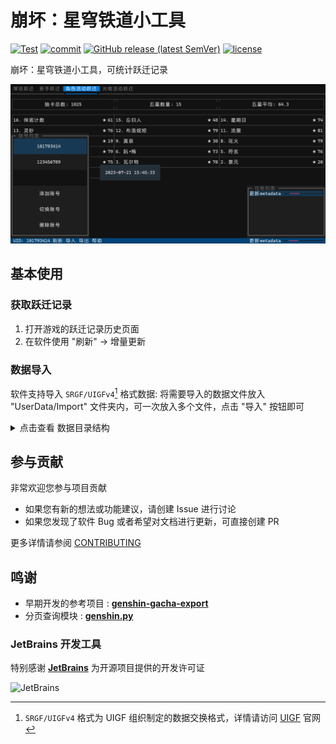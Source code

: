 # 崩坏：星穹铁道小工具

[![Test](https://github.com/cntvc/star-rail-tools/actions/workflows/test.yml/badge.svg)](https://github.com/cntvc/star-rail-tools/actions/workflows/test.yml)
[![commit](https://img.shields.io/github/last-commit/cntvc/star-rail-tools)](https://github.com/cntvc/star-rail-tools/commits/main)
[![GitHub release (latest SemVer)](https://img.shields.io/github/v/release/cntvc/star-rail-tools)][latest_release]
[![license](https://img.shields.io/github/license/cntvc/star-rail-tools)](https://github.com/cntvc/star-rail-tools/blob/main/LICENSE)


崩坏：星穹铁道小工具，可统计跃迁记录


![cover](docs/image/star_rail_tools_cover.png)

## 基本使用

### 获取跃迁记录

1. 打开游戏的跃迁记录历史页面
2. 在软件使用 "刷新" -> 增量更新


### 数据导入
  软件支持导入 `SRGF/UIGFv4`[^1] 格式数据:
  将需要导入的数据文件放入 "UserData/Import" 文件夹内，可一次放入多个文件，点击 "导入" 按钮即可

<details>
  <summary>点击查看 数据目录结构</summary>
  <p>

```cmd
  StarRailTools
  ├── StarRailTools.exe
  ├── AppData
  │   ├── config
  │   │   └── settings.json
  │   ├── data
  │   │   └── star_rail.db
  │   ├── log
  │   │   └── log_2023_08.log
  │   └── temp
  │       └── GachaAnalyze_101793414.json
  └── UserData
      ├── 101793414
      └── Import
```

 </p>
</details>


## 参与贡献

非常欢迎您参与项目贡献
- 如果您有新的想法或功能建议，请创建 Issue 进行讨论
- 如果您发现了软件 Bug 或者希望对文档进行更新，可直接创建 PR

更多详情请参阅 [CONTRIBUTING](.github/CONTRIBUTING.md)


## 鸣谢

- 早期开发的参考项目 : [**genshin-gacha-export**](https://github.com/sunfkny/genshin-gacha-export)
- 分页查询模块 : [**genshin.py**](https://github.com/thesadru/genshin.py)

### JetBrains 开发工具
特别感谢 [**JetBrains**](https://jb.gg/OpenSourceSupport) 为开源项目提供的开发许可证

![JetBrains](https://resources.jetbrains.com/storage/products/company/brand/logos/jb_beam.svg)


[latest_release]: https://github.com/cntvc/star-rail-tools/releases/latest
[coding_latest]: https://cntvc.coding.net/public-artifacts/star-rail-tools/releases/packages
[en_us]: docs/README_EN.md

[^1]: `SRGF/UIGFv4` 格式为 UIGF 组织制定的数据交换格式，详情请访问 [UIGF](https://uigf.org) 官网
